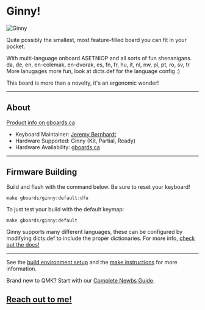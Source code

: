 # Ginny!

![Ginny](https://assets.bigcartel.com/product_images/247416878/IMG_20191025_1424438-01.jpeg)

Quite possibly the smallest, most feature-filled board you can fit in your pocket.

With multi-language onboard ASETNIOP and all sorts of fun shenanigans.
da, de, en, en-colemak, en-dvorak, es, fn, fr, hu, it, nl, nw, pl, pt, ro, sv, tr
More lanugages more fun, look at dicts.def for the language config :)

This board is more than a novelty, it's an ergonomic wonder! 

---

## About

[Product info on gboards.ca](https://www.gboards.ca/product/ginni/)

* Keyboard Maintainer: [Jeremy Bernhardt](https://github.com/germ)  
* Hardware Supported: Ginny (Kit, Partial, Ready)   
* Hardware Availability: [gboards.ca](http://gboards.ca)  

---

## Firmware Building

Build and flash with the command below. Be sure to reset your keyboard!

    make gboards/ginny:default:dfu

To just test your build with the default keymap:
   
    make gboards/ginny:default

Ginny supports many different languages, these can be configured by modifying dicts.def to include
the proper dictionaries. For more info, [check out the docs!](http://combos.gboards.ca/)

---

See the [build environment setup](https://docs.qmk.fm/#/getting_started_build_tools) and the [make instructions](https://docs.qmk.fm/#/getting_started_make_guide) for more information.

Brand new to QMK? Start with our [Complete Newbs Guide](https://docs.qmk.fm/#/newbs).

## [Reach out to me!](mailto:bernhardtjeremy@gmail.com)
